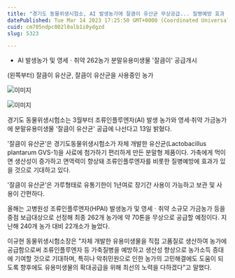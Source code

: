 ```yaml
---
title: "경기도 동물위생시험소, AI 발생농가에 잘큼이 유산균 무상공급... 질병예방 효과 기대"
datePublished: Tue Mar 14 2023 17:25:50 GMT+0000 (Coordinated Universal Time)
cuid: cm705ndpc002l0alb1i0ydgzd
slug: 5323

---
```



- AI 발생농가 및 영세ㆍ취약 262농가 분말유용미생물 '잘큼이' 공급개시

(왼쪽부터) 잘큼이 유산균, 잘큼이 유산균을 사용중인 농가

![이미지](https://cdn.hashnode.com/res/hashnode/image/upload/v1739258571576/15b0679d-96e4-42fc-9cd3-a7fe692d420c.jpeg)

![이미지](https://cdn.hashnode.com/res/hashnode/image/upload/v1739258573860/851cc3cd-4b13-400f-b873-cf18944f5ef6.jpeg)

경기도 동물위생시험소는 3월부터 조류인플루엔자(AI) 발생 농가와 영세·취약 가금농가에 분말유용미생물 '잘큼이 유산균' 공급에 나선다고 13일 밝혔다.

'잘큼이 유산균'은 경기도동물위생시험소가 자체 개발한 유산균(Lactobacillus plantarum GVS-1)을 사료에 첨가하기 편리하게 만든 분말형 제품이다. 가축에게 먹이면 생산성이 증가하고 면역력이 향상돼 조류인플루엔자를 비롯한 질병예방에 효과가 있을 것으로 기대하고 있다.

'잘큼이 유산균'은 가루형태로 유통기한이 1년여로 장기간 사용이 가능하고 보관 및 사용이 간편하다.

올해는 고병원성 조류인플루엔자(HPAI) 발생농가 및 영세ㆍ취약 소규모 가금농가 등을 중점 보급대상으로 선정해 최종 262개 농가에 약 70톤을 무상으로 공급할 예정이다. 지난해 240개 농가 대비 22개소가 늘었다.

이규현 동물위생시험소장은 "자체 개발한 유용미생물을 직접 고품질로 생산하여 농가에 공급함으로써 조류인플루엔자 등 가축질병을 예방하고 생산성 향상으로 농가소득 증대에 기여할 것으로 기대하며, 특히나 악취민원으로 인한 농가의 고민해결에도 도움이 되도록 향후에도 유용미생물의 확대공급을 위해 최선의 노력을 다하겠다"고 말했다.
